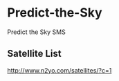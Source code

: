 Predict-the-Sky
===============

Predict the Sky SMS


## Satellite List ##
http://www.n2yo.com/satellites/?c=1
